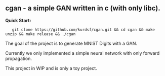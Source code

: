 ## cgan - a simple GAN written in c (with only libc).

**Quick Start:**
```
   git clone https://github.com/kurdsf/cgan.git && cd cgan && make unzip && make release && ./cgan
```

The goal of the project is to generate MNIST Digits with 
a GAN.

Currently we only implemented a simple neural network with only 
forward propagation.

This project in WIP and is only a toy project.







